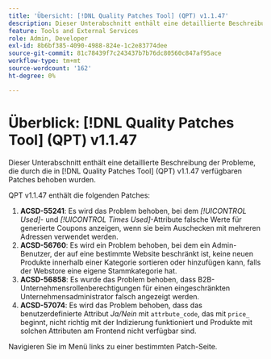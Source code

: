 ```yaml
---
title: 'Übersicht: [!DNL Quality Patches Tool] (QPT) v1.1.47'
description: Dieser Unterabschnitt enthält eine detaillierte Beschreibung der Probleme, die durch die in Version 1.1.47  [!DNL Quality Patches Tool]  Patches behoben wurden.
feature: Tools and External Services
role: Admin, Developer
exl-id: 8b6bf385-4090-4988-824e-1c2e83774dee
source-git-commit: 81c78439f7c243437b7b76dc80560c847af95ace
workflow-type: tm+mt
source-wordcount: '162'
ht-degree: 0%

---
```


# Überblick: [!DNL Quality Patches Tool] (QPT) v1.1.47

Dieser Unterabschnitt enthält eine detaillierte Beschreibung der Probleme, die durch die in [!DNL Quality Patches Tool] (QPT) v1.1.47 verfügbaren Patches behoben wurden.

QPT v1.1.47 enthält die folgenden Patches:

1. **ACSD-55241**: Es wird das Problem behoben, bei dem *[!UICONTROL Used]*- und *[!UICONTROL Times Used]*-Attribute falsche Werte für generierte Coupons anzeigen, wenn sie beim Auschecken mit mehreren Adressen verwendet werden.
1. **ACSD-56760**: Es wird ein Problem behoben, bei dem ein Admin-Benutzer, der auf eine bestimmte Website beschränkt ist, keine neuen Produkte innerhalb einer Kategorie sortieren oder hinzufügen kann, falls der Webstore eine eigene Stammkategorie hat.
1. **ACSD-56858**: Es wurde das Problem behoben, dass B2B-Unternehmensrollenberechtigungen für einen eingeschränkten Unternehmensadministrator falsch angezeigt werden.
1. **ACSD-57074**: Es wird das Problem behoben, dass das benutzerdefinierte Attribut *Ja/Nein* mit `attrbute_code`, das mit `price_` beginnt, nicht richtig mit der Indizierung funktioniert und Produkte mit solchen Attributen am Frontend nicht verfügbar sind.

Navigieren Sie im Menü links zu einer bestimmten Patch-Seite.
